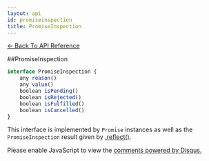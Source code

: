 ```yaml
---
layout: api
id: promiseinspection
title: PromiseInspection
---
```



[← Back To API Reference](/bluebird_cn/docs/api-reference.html)
<div class="api-code-section"><markdown>
##PromiseInspection

```js
interface PromiseInspection {
    any reason()
    any value()
    boolean isPending()
    boolean isRejected()
    boolean isFulfilled()
    boolean isCancelled()
}
```

This interface is implemented by `Promise` instances as well as the `PromiseInspection` result given by [.reflect()](.).
</markdown></div>

<div id="disqus_thread"></div>
<script type="text/javascript">
    var disqus_title = "PromiseInspection";
    var disqus_shortname = "bluebirdjs";
    var disqus_identifier = "disqus-id-promiseinspection";
    
    (function() {
        var dsq = document.createElement("script"); dsq.type = "text/javascript"; dsq.async = true;
        dsq.src = "//" + disqus_shortname + ".disqus.com/embed.js";
        (document.getElementsByTagName("head")[0] || document.getElementsByTagName("body")[0]).appendChild(dsq);
    })();
</script>
<noscript>Please enable JavaScript to view the <a href="https://disqus.com/?ref_noscript" rel="nofollow">comments powered by Disqus.</a></noscript>
